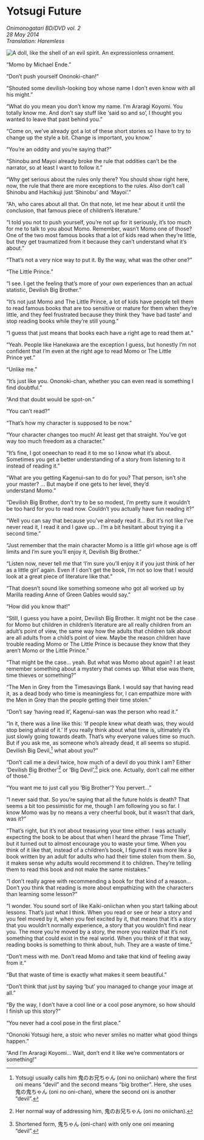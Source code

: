 # Yotsugi Future

_Onimonogatari BD/DVD vol. 2_  
_28 May 2014_  
_Translation: Haremless_

![_A doll, like the shell of an evil spirit._  
_An expressionless ornament._](23_yotsugi_future.jpg)

“Momo by Michael Ende.”

“Don’t push yourself Ononoki-chan!”

“Shouted some devilish-looking boy whose name I don’t even know with all his might.”

“What do you mean you don’t know my name. I’m Araragi Koyomi. You totally know me. And don’t say stuff like ‘said so and so’, I thought you wanted to leave that past behind you.”

“Come on, we’ve already got a lot of these short stories so I have to try to change up the style a bit. Change is important, you know.”

“You’re an oddity and you’re saying that?”

“Shinobu and Mayoi already broke the rule that oddities can’t be the narrator, so at least I want to follow it.”

“Why get serious about the rules only there? You should show right here, now, the rule that there are more exceptions to the rules. Also don’t call Shinobu and Hachikuji just ‘Shinobu’ and ‘Mayoi’.”

“Ah, who cares about all that. On that note, let me hear about it until the conclusion, that famous piece of children’s literature.”

“I told you not to push yourself, you’re not up for it seriously, it’s too much for me to talk to you about Momo. Remember, wasn’t Momo one of those? One of the two most famous books that a lot of kids read when they’re little, but they get traumatized from it because they can’t understand what it’s about.”

“That’s not a very nice way to put it. By the way, what was the other one?”

“The Little Prince.”

“I see. I get the feeling that’s more of your own experiences than an actual statistic, Devilish Big Brother.”

“It’s not just Momo and The Little Prince, a lot of kids have people tell them to read famous books that are too sensitive or mature for them when they’re little, and they feel frustrated because they think they ‘have bad taste’ and stop reading books while they’re still young.”

“I guess that just means that books each have a right age to read them at.”

“Yeah. People like Hanekawa are the exception I guess, but honestly I’m not confident that I’m even at the right age to read Momo or The Little Prince yet.”

“Unlike me.”

“It’s just like you. Ononoki-chan, whether you can even read is something I find doubtful.”

“And that doubt would be spot-on.”

“You can’t read?”

“That’s how my character is supposed to be now.”

“Your character changes too much! At least get that straight. You’ve got way too much freedom as a character.”

“It’s fine, I got oneechan to read it to me so I know what it’s about. Sometimes you get a better understanding of a story from listening to it instead of reading it.”

“What are you getting Kagenui-san to do for you? That person, isn’t she your master? … But maybe if one gets to her level, they’d understand Momo.”

“Devilish Big Brother, don’t try to be so modest, I’m pretty sure it wouldn’t be too hard for you to read now. Couldn’t you actually have fun reading it?”

“Well you can say that because you’ve already read it… But it’s not like I’ve never read it, I read it and I gave up… I’m a bit hesitant about trying it a second time.”

“Just remember that the main character Momo is a little girl whose age is off limits and I’m sure you’ll enjoy it, Devilish Big Brother.”

“Listen now, never tell me that ‘I’m sure you’ll enjoy it if you just think of her as a little girl’ again. Even if I don’t get the book, I’m not so low that I would look at a great piece of literature like that.”

“That doesn’t sound like something someone who got all worked up by Marilla reading Anne of Green Gables would say.”

“How did you know that!”

“Still, I guess you have a point, Devilish Big Brother. It might not be the case for Momo but children in children’s literature are all really children from an adult’s point of view, the same way how the adults that children talk about are all adults from a child’s point of view. Maybe the reason children have trouble reading Momo or The Little Prince is because they know that they aren’t Momo or the Little Prince.”

“That might be the case… yeah. But what was Momo about again? I at least remember something about a mystery that comes up. What else was there, time thieves or something?”

“The Men in Grey from the Timesavings Bank. I would say that having read it, as a dead body who time is meaningless for, I can empathize more with the Men in Grey than the people getting their time stolen.”

“Don’t say ‘having read it’, Kagenui-san was the person who read it.”

“In it, there was a line like this: ‘If people knew what death was, they would stop being afraid of it.’ If you really think about what time is, ultimately it’s just slowly going towards death. That’s why everyone values time so much. But if you ask me, as someone who’s already dead, it all seems so stupid. Devilish Big Devil,[^1] what about you?”

“Don’t call me a devil twice, how much of a devil do you think I am? Either ‘Devilish Big Brother’[^2] or ‘Big Devil’,[^3] pick one. Actually, don’t call me either of those.”

“You want me to just call you ‘Big Brother’? You pervert…”

“I never said that. So you’re saying that all the future holds is death? That seems a bit too pessimistic for me, though I am following you so far. I know Momo was by no means a very cheerful book, but it wasn’t that dark, was it?”

“That’s right, but it’s not about treasuring your time either. I was actually expecting the book to be about that when I heard the phrase ‘Time Thief’, but it turned out to almost encourage you to waste your time. When you think of it like that, instead of a children’s book, I figured it was more like a book written by an adult for adults who had their time stolen from them. So, it makes sense why adults would recommend it to children. They’re telling them to read this book and not make the same mistakes.”

“I don’t really agree with recommending a book for that kind of a reason… Don’t you think that reading is more about empathizing with the characters than learning some lesson?”

“I wonder. You sound sort of like Kaiki-oniichan when you start talking about lessons. That’s just what I think. When you read or see or hear a story and you feel moved by it, when you feel excited by it, that means that it’s a story that you wouldn’t normally experience, a story that you wouldn’t find near you. The more you’re moved by a story, the more you realize that it’s not something that could exist in the real world. When you think of it that way, reading books is something to think about, huh. They are a waste of time.”

“Don’t mess with me. Don’t read Momo and take that kind of feeling away from it.”

“But that waste of time is exactly what makes it seem beautiful.”

“Don’t think that just by saying ‘but’ you managed to change your image at all.”

“By the way, I don’t have a cool line or a cool pose anymore, so how should I finish up this story?”

“You never had a cool pose in the first place.”

“Ononoki Yotsugi here, a stoic who never smiles no matter what good things happen.”

“And I’m Araragi Koyomi… Wait, don’t end it like we’re commentators or something!”

[^1]: Yotsugi usually calls him 鬼のお兄ちゃん (oni no oniichan) where the first oni means “devil” and the second means “big brother”. Here, she uses 鬼の鬼ちゃん (oni no oni-chan), where the second oni is another “devil”.

[^2]: Her normal way of addressing him, 鬼のお兄ちゃん (oni no oniichan).

[^3]: Shortened form, 鬼ちゃん (oni-chan) with only one oni meaning “devil”.
